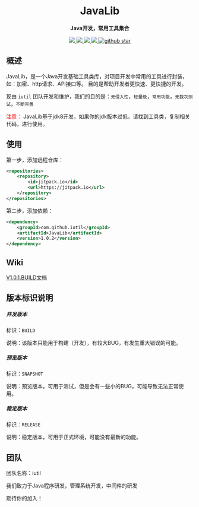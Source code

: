 
<h1 align="center">
    JavaLib
<br>

</h1>

<p align="center">
	<strong>Java开发，常用工具集合</strong>
</p>

<p align="center">
    <a target="_blank" href="https://jitpack.io/#iutil/JavaLib">
		<img src="https://jitpack.io/v/iutil/JavaLib.svg" ></img>
	</a>
	<a target="_blank" href="https://www.apache.org/licenses/LICENSE-2.0.html">
		<img src="https://img.shields.io/:license-apache-blue.svg" ></img>
	</a>
	<a target="_blank" href="https://www.oracle.com/technetwork/java/javase/downloads/index.html">
		<img src="https://img.shields.io/badge/JDK-1.8+-green.svg" ></img>
	</a>
	<a target="_blank" href="https://travis-ci.org/looly/hutool">
		<img src="https://travis-ci.org/looly/hutool.svg?branch=v4-master" ></img>
	</a>
	<a target="_blank" href='https://github.com/iutil/JavaLib'>
		<img src="https://img.shields.io/github/stars/iutil/JavaLib.svg?style=social" alt="github star"></img>
	</a>
</p>

## 概述

JavaLib，是一个Java开发基础工具类库，对项目开发中常用的工具进行封装，如：加密、http请求、API接口等。
目的是帮助开发者更快速、更快捷的开发。

现由 `iutil` 团队开发和维护，我们的目的是：`无侵入性`，`轻量级`，`常用功能`，`无数次测试`，`不断完善`


<span style="color:red">注意：</span> JavaLib基于jdk8开发，如果你的jdk版本过低，请找到工具类，复制相关代码，进行使用。

## 使用

第一步，添加远程仓库：

```xml
<repositories>
    <repository>
        <id>jitpack.io</id>
        <url>https://jitpack.io</url>
    </repository>
</repositories>
```

第二步，添加依赖：

```xml
<dependency>
    <groupId>com.github.iutil</groupId>
    <artifactId>JavaLib</artifactId>
    <version>1.0.2</version>
</dependency>
```

## Wiki

[V1.0.1.BUILD文档](doc/DOC-V1.0.1.md)

## 版本标识说明

##### 开发版本

标识：`BUILD`

说明：该版本只能用于构建（开发），有较大BUG，有发生重大错误的可能。

##### 预览版本

标识：`SNAPSHOT`

说明：预览版本，可用于测试，但是会有一些小的BUG，可能导致无法正常使用。

##### 稳定版本

标识：`RELEASE`

说明：稳定版本，可用于正式环境，可能没有最新的功能。

## 团队

团队名称：iutil

我们致力于Java程序研发，管理系统开发，中间件的研发

期待你的加入！
